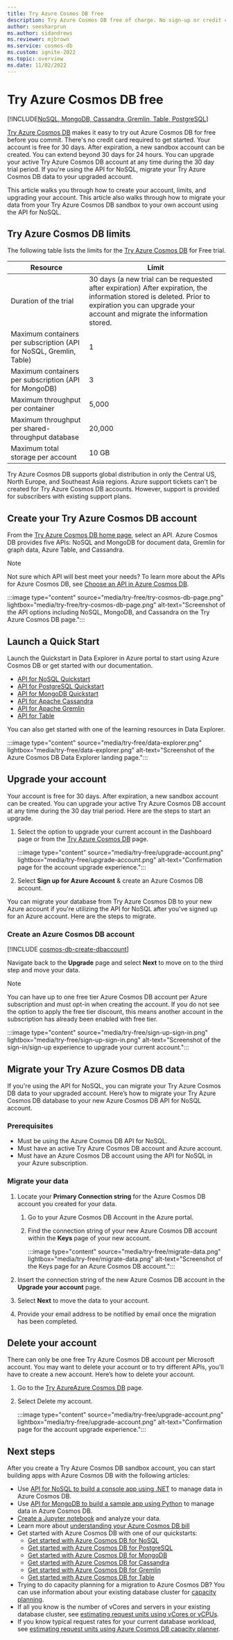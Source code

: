 ```yaml
---
title: Try Azure Cosmos DB free
description: Try Azure Cosmos DB free of charge. No sign-up or credit card required. It's easy to test your apps, deploy, and run small workloads free for 30 days. Upgrade your account at any time during your trial.
author: seesharprun
ms.author: sidandrews
ms.reviewer: mjbrown
ms.service: cosmos-db
ms.custom: ignite-2022
ms.topic: overview
ms.date: 11/02/2022
---
```


# Try Azure Cosmos DB free

[!INCLUDE[NoSQL, MongoDB, Cassandra, Gremlin, Table, PostgreSQL](includes/appliesto-nosql-mongodb-cassandra-gremlin-table-postgresql.md)]

[Try Azure Cosmos DB](https://aka.ms/trycosmosdb) makes it easy to try out Azure Cosmos DB for free before you commit. There's no credit card required to get started. Your account is free for 30 days. After expiration, a new sandbox account can be created. You can extend beyond 30 days for 24 hours. You can upgrade your active Try Azure Cosmos DB account at any time during the 30 day trial period. If you're using the API for NoSQL, migrate your Try Azure Cosmos DB data to your upgraded account.

This article walks you through how to create your account, limits, and upgrading your account. This article also walks through how to migrate your data from your Try Azure Cosmos DB sandbox to your own account using the API for NoSQL.

## Try Azure Cosmos DB limits

The following table lists the limits for the [Try Azure Cosmos DB](https://aka.ms/trycosmosdb) for Free trial.

| Resource | Limit |
| --- | --- |
| Duration of the trial | 30 days (a new trial can be requested after expiration) After expiration, the information stored is deleted. Prior to expiration you can upgrade your account and migrate the information stored. |
| Maximum containers per subscription (API for NoSQL, Gremlin, Table) | 1 |
| Maximum containers per subscription (API for MongoDB) | 3 |
| Maximum throughput per container | 5,000 |
| Maximum throughput per shared-throughput database | 20,000 |
| Maximum total storage per account | 10 GB |

Try Azure Cosmos DB supports global distribution in only the Central US, North Europe, and Southeast Asia regions. Azure support tickets can't be created for Try Azure Cosmos DB accounts. However, support is provided for subscribers with existing support plans.

## Create your Try Azure Cosmos DB account

From the [Try Azure Cosmos DB home page](https://aka.ms/trycosmosdb), select an API. Azure Cosmos DB provides five APIs: NoSQL and MongoDB for document data, Gremlin for graph data, Azure Table, and Cassandra.

> [!NOTE]
> Not sure which API will best meet your needs? To learn more about the APIs for Azure Cosmos DB, see [Choose an API in Azure Cosmos DB](choose-api.md).

:::image type="content" source="media/try-free/try-cosmos-db-page.png" lightbox="media/try-free/try-cosmos-db-page.png" alt-text="Screenshot of the API options including NoSQL, MongoDB, and Cassandra on the Try Azure Cosmos DB page.":::

## Launch a Quick Start

Launch the Quickstart in Data Explorer in Azure portal to start using Azure Cosmos DB or get started with our documentation.

* [API for NoSQL Quickstart](nosql/quickstart-portal.md#create-container-database)
* [API for PostgreSQL Quickstart](postgresql/quickstart-create-portal.md)
* [API for MongoDB Quickstart](mongodb/quickstart-python.md#object-model)
* [API for Apache Cassandra](cassandra/adoption.md)
* [API for Apache Gremlin](gremlin/quickstart-console.md#add-a-graph)
* [API for Table](table/quickstart-dotnet.md)

You can also get started with one of the learning resources in Data Explorer.

:::image type="content" source="media/try-free/data-explorer.png" lightbox="media/try-free/data-explorer.png" alt-text="Screenshot of the Azure Cosmos DB Data Explorer landing page.":::

## Upgrade your account

Your account is free for 30 days. After expiration, a new sandbox account can be created. You can upgrade your active Try Azure Cosmos DB account at any time during the 30 day trial period. Here are the steps to start an upgrade.

1. Select the option to upgrade your current account in the Dashboard page or from the [Try Azure Cosmos DB](https://aka.ms/trycosmosdb) page.

    :::image type="content" source="media/try-free/upgrade-account.png" lightbox="media/try-free/upgrade-account.png" alt-text="Confirmation page for the account upgrade experience.":::

1. Select **Sign up for Azure Account** & create an Azure Cosmos DB account.

You can migrate your database from Try Azure Cosmos DB to your new Azure account if you're utilizing the API for NoSQL after you've signed up for an Azure account. Here are the steps to migrate.

### Create an Azure Cosmos DB account

[!INCLUDE [cosmos-db-create-dbaccount](includes/cosmos-db-create-dbaccount.md)]

Navigate back to the **Upgrade** page and select **Next** to move on to the third step and move your data.

> [!NOTE]
> You can have up to one free tier Azure Cosmos DB account per Azure subscription and must opt-in when creating the account. If you do not see the option to apply the free tier discount, this means another account in the subscription has already been enabled with free tier.

:::image type="content" source="media/try-free/sign-up-sign-in.png" lightbox="media/try-free/sign-up-sign-in.png" alt-text="Screenshot of the sign-in/sign-up experience to upgrade your current account.":::

## Migrate your Try Azure Cosmos DB data

If you're using the API for NoSQL, you can migrate your Try Azure Cosmos DB data to your upgraded account. Here’s how to migrate your Try Azure Cosmos DB database to your new Azure Cosmos DB API for NoSQL account.

### Prerequisites

* Must be using the Azure Cosmos DB API for NoSQL.
* Must have an active Try Azure Cosmos DB account and Azure account.
* Must have an Azure Cosmos DB account using the API for NoSQL in your Azure subscription.

### Migrate your data

1. Locate your **Primary Connection string** for the Azure Cosmos DB account you created for your data.

    1. Go to your Azure Cosmos DB Account in the Azure portal.

    1. Find the connection string of your new Azure Cosmos DB account within the **Keys** page of your new account.

        :::image type="content" source="media/try-free/migrate-data.png" lightbox="media/try-free/migrate-data.png" alt-text="Screenshot of the Keys page for an Azure Cosmos DB account.":::

1. Insert the connection string of the new Azure Cosmos DB account in the **Upgrade your account** page.

1. Select **Next** to move the data to your account.

1. Provide your email address to be notified by email once the migration has been completed.

## Delete your account

There can only be one free Try Azure Cosmos DB account per Microsoft account. You may want to delete your account or to try different APIs, you'll have to create a new account. Here’s how to delete your account.

1. Go to the [Try AzureAzure Cosmos DB](https://aka.ms/trycosmosdb) page.

1. Select Delete my account.

    :::image type="content" source="media/try-free/upgrade-account.png" lightbox="media/try-free/upgrade-account.png" alt-text="Confirmation page for the account upgrade experience.":::

## Next steps

After you create a Try Azure Cosmos DB sandbox account, you can start building apps with Azure Cosmos DB with the following articles:

* Use [API for NoSQL to build a console app using .NET](nosql/quickstart-dotnet.md) to manage data in Azure Cosmos DB.
* Use [API for MongoDB to build a sample app using Python](mongodb/quickstart-python.md) to manage data in Azure Cosmos DB.
* [Create a Jupyter notebook](notebooks-overview.md) and analyze your data.
* Learn more about [understanding your Azure Cosmos DB bill](understand-your-bill.md)
* Get started with Azure Cosmos DB with one of our quickstarts:
  * [Get started with Azure Cosmos DB for NoSQL](nosql/quickstart-portal.md#create-container-database)
  * [Get started with Azure Cosmos DB for PostgreSQL](postgresql/quickstart-create-portal.md)
  * [Get started with Azure Cosmos DB for MongoDB](mongodb/quickstart-python.md#object-model)
  * [Get started with Azure Cosmos DB for Cassandra](cassandra/adoption.md)
  * [Get started with Azure Cosmos DB for Gremlin](gremlin/quickstart-console.md#add-a-graph)
  * [Get started with Azure Cosmos DB for Table](table/quickstart-dotnet.md)
* Trying to do capacity planning for a migration to Azure Cosmos DB? You can use information about your existing database cluster for [capacity planning](sql/estimate-ru-with-capacity-planner.md).
* If all you know is the number of vCores and servers in your existing database cluster, see [estimating request units using vCores or vCPUs](convert-vcore-to-request-unit.md).
* If you know typical request rates for your current database workload, see [estimating request units using Azure Cosmos DB capacity planner](estimate-ru-with-capacity-planner.md).
